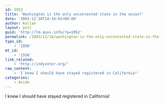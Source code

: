 ```yaml
---
id: 1952
title: 'Washington is the only uncontested state in the union?'
date: '2003-12-18T14:34:01+00:00'
author: Kellan
layout: post
guid: 'http://lm.quxx.info/?p=1952'
permalink: /2003/12/18/washington-is-the-only-uncontested-state-in-the-union/
typo_id:
    - '1950'
mt_id:
    - '1556'
link_related:
    - 'http://indyvoter.org/'
raw_content:
    - 'I knew I should have stayed registered in California!'
categories:
    - Aside
---
```


I knew I should have stayed registered in California!